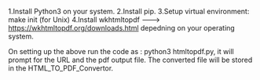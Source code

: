 1.Install Python3 on your system.
2.Install pip.
3.Setup virtual environment: make init (for Unix)
4.Install wkhtmltopdf ---> https://wkhtmltopdf.org/downloads.html depedning on your operating system.

On setting up the above run the code as : python3 htmltopdf.py, it will prompt for the URL and the pdf output file. The converted file will be stored in the HTML_TO_PDF_Convertor.